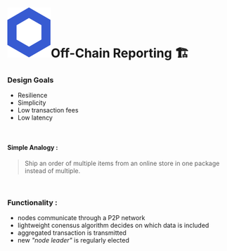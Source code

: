 # <span class="flex"> <img src="/chainlink-symbol-blue.svg" class="w-8 mr-4" />Off-Chain Reporting 🏗</span>

<v-clicks>

<div>

### Design Goals
- Resilience
- Simplicity
- Low transaction fees
- Low latency

<br />

</div>

<div>

#### Simple Analogy : 
> Ship an order of multiple items from an online store in one package instead of multiple.

<br />

</div>

<div>

### Functionality :

- nodes communicate through a P2P network
- lightweight conensus algorithm decides on which data is included
- aggregated transaction is transmitted
- new *"node leader"* is regularly elected

</div>

</v-clicks>

<!-- 
# Resilience

# Simplicity
KISS

# Low transaction fees
- ein grossteil der Berechnungen erfolgt Off-Chain
- Minimierung der Kosten selbst bei network congestion

# Low latency
- DeFi trading benoetigt aktuelle Daten
- momentan bei Ethereum in order of minutes

# consensus
- jeder node berichtet ueber seine Beobachtung und signiert diese

# aggregated transaction
- spart gas

# node leader
-->
